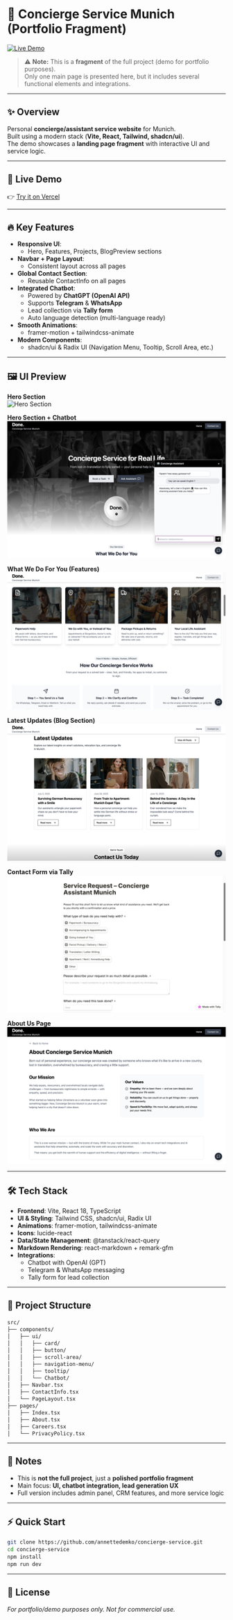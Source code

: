 # 💼 Concierge Service Munich (Portfolio Fragment)

[![Live Demo](https://img.shields.io/badge/Live%20Demo-Vercel-black)](https://concierge-service-fhwk.vercel.app)

> ⚠️ **Note:** This is a **fragment** of the full project (demo for portfolio purposes).  
> Only one main page is presented here, but it includes several functional elements and integrations.

---

## ✨ Overview

Personal **concierge/assistant service website** for Munich.  
Built using a modern stack (**Vite, React, Tailwind, shadcn/ui**).  
The demo showcases a **landing page fragment** with interactive UI and service logic.

---

## 🚀 Live Demo

👉 [Try it on Vercel](https://concierge-service-flhwk.vercel.app)

---

## 🔥 Key Features

- **Responsive UI**:
  - Hero, Features, Projects, BlogPreview sections
- **Navbar + Page Layout**:
  - Consistent layout across all pages
- **Global Contact Section**:
  - Reusable ContactInfo on all pages
- **Integrated Chatbot**:
  - Powered by **ChatGPT (OpenAI API)**
  - Supports **Telegram** & **WhatsApp**
  - Lead collection via **Tally form**
  - Auto language detection (multi-language ready)
- **Smooth Animations**:
  - framer-motion + tailwindcss-animate
- **Modern Components**:
  - shadcn/ui & Radix UI (Navigation Menu, Tooltip, Scroll Area, etc.)

---

## 🖼️ UI Preview

**Hero Section**  
![Hero Section](public/1.png)

**Hero Section + Chatbot**  
![Hero Section + Chatbot](public/2.png)

**What We Do For You (Features)**  
![What We Do For You (Features)](public/3.png)

**Latest Updates (Blog Section)**  
![Latest Updates (Blog Section)](public/4.png)

**Contact Form via Tally**  
![Contact Form via Tally](public/5.png)

**About Us Page**  
![About Us Page](public/6.png)

---

## 🛠️ Tech Stack

- **Frontend**: Vite, React 18, TypeScript  
- **UI & Styling**: Tailwind CSS, shadcn/ui, Radix UI  
- **Animations**: framer-motion, tailwindcss-animate  
- **Icons**: lucide-react  
- **Data/State Management**: @tanstack/react-query  
- **Markdown Rendering**: react-markdown + remark-gfm  
- **Integrations**:
  - Chatbot with OpenAI (GPT)
  - Telegram & WhatsApp messaging
  - Tally form for lead collection  

---

## 📁 Project Structure

```
src/
├── components/
│   ├── ui/
│   │   ├── card/
│   │   ├── button/
│   │   ├── scroll-area/
│   │   ├── navigation-menu/
│   │   ├── tooltip/
│   │   └── Chatbot/
│   ├── Navbar.tsx
│   ├── ContactInfo.tsx
│   └── PageLayout.tsx
├── pages/
│   ├── Index.tsx
│   ├── About.tsx
│   ├── Careers.tsx
│   └── PrivacyPolicy.tsx
```

---

## 📌 Notes

- This is **not the full project**, just a **polished portfolio fragment**  
- Main focus: **UI, chatbot integration, lead generation UX**  
- Full version includes admin panel, CRM features, and more service logic

---

## ⚡ Quick Start

```bash
git clone https://github.com/annettedemko/concierge-service.git
cd concierge-service
npm install
npm run dev
```

---

## 📜 License

_For portfolio/demo purposes only. Not for commercial use._

